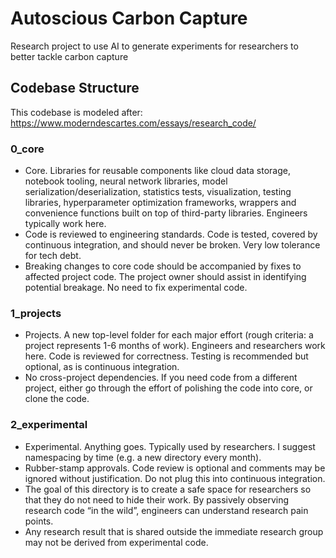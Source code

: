 # Autoscious Carbon Capture
Research project to use AI to generate experiments for researchers to better tackle carbon capture

## Codebase Structure
This codebase is modeled after: https://www.moderndescartes.com/essays/research_code/

### 0_core
- Core. Libraries for reusable components like cloud data storage, notebook tooling, neural network libraries, model serialization/deserialization, statistics tests, visualization, testing libraries, hyperparameter optimization frameworks, wrappers and convenience functions built on top of third-party libraries. Engineers typically work here.
- Code is reviewed to engineering standards. Code is tested, covered by continuous integration, and should never be broken. Very low tolerance for tech debt.
- Breaking changes to core code should be accompanied by fixes to affected project code. The project owner should assist in identifying potential breakage. No need to fix experimental code.

### 1_projects
- Projects. A new top-level folder for each major effort (rough criteria: a project represents 1-6 months of work). Engineers and researchers work here.
Code is reviewed for correctness. Testing is recommended but optional, as is continuous integration.
- No cross-project dependencies. If you need code from a different project, either go through the effort of polishing the code into core, or clone the code.

### 2_experimental
- Experimental. Anything goes. Typically used by researchers. I suggest namespacing by time (e.g. a new directory every month).
- Rubber-stamp approvals. Code review is optional and comments may be ignored without justification. Do not plug this into continuous integration.
- The goal of this directory is to create a safe space for researchers so that they do not need to hide their work. By passively observing research code “in the wild”, engineers can understand research pain points.
- Any research result that is shared outside the immediate research group may not be derived from experimental code.